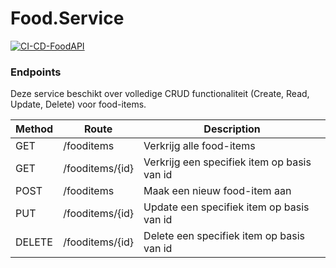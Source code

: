 # Food.Service 

[![CI-CD-FoodAPI](https://github.com/rakker93/S3-POC-Microservice/actions/workflows/workflow.yml/badge.svg)](https://github.com/rakker93/S3-POC-Microservice/actions/workflows/workflow.yml)

### Endpoints

Deze service beschikt over volledige CRUD functionaliteit (Create, Read, Update, Delete) voor food-items.

| Method | Route           | Description                                 |
| ------ | --------------- | ------------------------------------------- |
| GET    | /fooditems      | Verkrijg alle food-items                    |
| GET    | /fooditems/{id} | Verkrijg een specifiek item op basis van id |
| POST   | /fooditems      | Maak een nieuw food-item aan                |
| PUT    | /fooditems/{id} | Update een specifiek item op basis van id   |
| DELETE | /fooditems/{id} | Delete een specifiek item op basis van id   |

